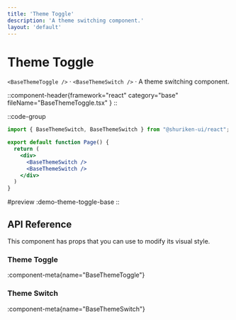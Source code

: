 ```yaml
---
title: 'Theme Toggle'
description: 'A theme switching component.'
layout: 'default'
---
```


# Theme Toggle

`<BaseThemeToggle />` · `<BaseThemeSwitch />` · A theme switching component.

::component-header{framework="react" category="base" fileName="BaseThemeToggle.tsx" }
::

::code-group

```jsx [DemoThemeToggleBase.tsx]
import { BaseThemeSwitch, BaseThemeSwitch } from "@shuriken-ui/react";

export default function Page() {
  return (
    <div>
      <BaseThemeSwitch />
      <BaseThemeSwitch />
    </div>
  )
}
```

#preview
:demo-theme-toggle-base
::

## API Reference

This component has props that you can use to modify its visual style.

### Theme Toggle

:component-meta{name="BaseThemeToggle"}

### Theme Switch

:component-meta{name="BaseThemeSwitch"}